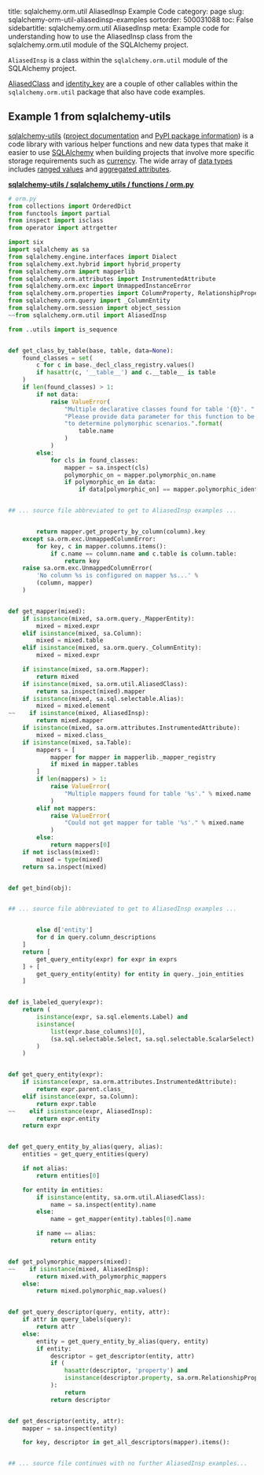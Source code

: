 title: sqlalchemy.orm.util AliasedInsp Example Code
category: page
slug: sqlalchemy-orm-util-aliasedinsp-examples
sortorder: 500031088
toc: False
sidebartitle: sqlalchemy.orm.util AliasedInsp
meta: Example code for understanding how to use the AliasedInsp class from the sqlalchemy.orm.util module of the SQLAlchemy project.


`AliasedInsp` is a class within the `sqlalchemy.orm.util` module of the SQLAlchemy project.

<a href="/sqlalchemy-orm-util-aliasedclass-examples.html">AliasedClass</a>
and
<a href="/sqlalchemy-orm-util-identity-key-examples.html">identity_key</a>
are a couple of other callables within the `sqlalchemy.orm.util` package that also have code examples.

## Example 1 from sqlalchemy-utils
[sqlalchemy-utils](https://github.com/kvesteri/sqlalchemy-utils)
([project documentation](https://sqlalchemy-utils.readthedocs.io/en/latest/)
and
[PyPI package information](https://pypi.org/project/SQLAlchemy-Utils/))
is a code library with various helper functions and new data types
that make it easier to use [SQLAlchemy](/sqlalchemy.html) when building
projects that involve more specific storage requirements such as
[currency](https://sqlalchemy-utils.readthedocs.io/en/latest/data_types.html#module-sqlalchemy_utils.types.currency).
The wide array of
[data types](https://sqlalchemy-utils.readthedocs.io/en/latest/data_types.html)
includes [ranged values](https://sqlalchemy-utils.readthedocs.io/en/latest/range_data_types.html)
and [aggregated attributes](https://sqlalchemy-utils.readthedocs.io/en/latest/aggregates.html).

[**sqlalchemy-utils / sqlalchemy_utils / functions / orm.py**](https://github.com/kvesteri/sqlalchemy-utils/blob/master/sqlalchemy_utils/functions/orm.py)

```python
# orm.py
from collections import OrderedDict
from functools import partial
from inspect import isclass
from operator import attrgetter

import six
import sqlalchemy as sa
from sqlalchemy.engine.interfaces import Dialect
from sqlalchemy.ext.hybrid import hybrid_property
from sqlalchemy.orm import mapperlib
from sqlalchemy.orm.attributes import InstrumentedAttribute
from sqlalchemy.orm.exc import UnmappedInstanceError
from sqlalchemy.orm.properties import ColumnProperty, RelationshipProperty
from sqlalchemy.orm.query import _ColumnEntity
from sqlalchemy.orm.session import object_session
~~from sqlalchemy.orm.util import AliasedInsp

from ..utils import is_sequence


def get_class_by_table(base, table, data=None):
    found_classes = set(
        c for c in base._decl_class_registry.values()
        if hasattr(c, '__table__') and c.__table__ is table
    )
    if len(found_classes) > 1:
        if not data:
            raise ValueError(
                "Multiple declarative classes found for table '{0}'. "
                "Please provide data parameter for this function to be able "
                "to determine polymorphic scenarios.".format(
                    table.name
                )
            )
        else:
            for cls in found_classes:
                mapper = sa.inspect(cls)
                polymorphic_on = mapper.polymorphic_on.name
                if polymorphic_on in data:
                    if data[polymorphic_on] == mapper.polymorphic_identity:


## ... source file abbreviated to get to AliasedInsp examples ...


        return mapper.get_property_by_column(column).key
    except sa.orm.exc.UnmappedColumnError:
        for key, c in mapper.columns.items():
            if c.name == column.name and c.table is column.table:
                return key
    raise sa.orm.exc.UnmappedColumnError(
        'No column %s is configured on mapper %s...' %
        (column, mapper)
    )


def get_mapper(mixed):
    if isinstance(mixed, sa.orm.query._MapperEntity):
        mixed = mixed.expr
    elif isinstance(mixed, sa.Column):
        mixed = mixed.table
    elif isinstance(mixed, sa.orm.query._ColumnEntity):
        mixed = mixed.expr

    if isinstance(mixed, sa.orm.Mapper):
        return mixed
    if isinstance(mixed, sa.orm.util.AliasedClass):
        return sa.inspect(mixed).mapper
    if isinstance(mixed, sa.sql.selectable.Alias):
        mixed = mixed.element
~~    if isinstance(mixed, AliasedInsp):
        return mixed.mapper
    if isinstance(mixed, sa.orm.attributes.InstrumentedAttribute):
        mixed = mixed.class_
    if isinstance(mixed, sa.Table):
        mappers = [
            mapper for mapper in mapperlib._mapper_registry
            if mixed in mapper.tables
        ]
        if len(mappers) > 1:
            raise ValueError(
                "Multiple mappers found for table '%s'." % mixed.name
            )
        elif not mappers:
            raise ValueError(
                "Could not get mapper for table '%s'." % mixed.name
            )
        else:
            return mappers[0]
    if not isclass(mixed):
        mixed = type(mixed)
    return sa.inspect(mixed)


def get_bind(obj):


## ... source file abbreviated to get to AliasedInsp examples ...


        else d['entity']
        for d in query.column_descriptions
    ]
    return [
        get_query_entity(expr) for expr in exprs
    ] + [
        get_query_entity(entity) for entity in query._join_entities
    ]


def is_labeled_query(expr):
    return (
        isinstance(expr, sa.sql.elements.Label) and
        isinstance(
            list(expr.base_columns)[0],
            (sa.sql.selectable.Select, sa.sql.selectable.ScalarSelect)
        )
    )


def get_query_entity(expr):
    if isinstance(expr, sa.orm.attributes.InstrumentedAttribute):
        return expr.parent.class_
    elif isinstance(expr, sa.Column):
        return expr.table
~~    elif isinstance(expr, AliasedInsp):
        return expr.entity
    return expr


def get_query_entity_by_alias(query, alias):
    entities = get_query_entities(query)

    if not alias:
        return entities[0]

    for entity in entities:
        if isinstance(entity, sa.orm.util.AliasedClass):
            name = sa.inspect(entity).name
        else:
            name = get_mapper(entity).tables[0].name

        if name == alias:
            return entity


def get_polymorphic_mappers(mixed):
~~    if isinstance(mixed, AliasedInsp):
        return mixed.with_polymorphic_mappers
    else:
        return mixed.polymorphic_map.values()


def get_query_descriptor(query, entity, attr):
    if attr in query_labels(query):
        return attr
    else:
        entity = get_query_entity_by_alias(query, entity)
        if entity:
            descriptor = get_descriptor(entity, attr)
            if (
                hasattr(descriptor, 'property') and
                isinstance(descriptor.property, sa.orm.RelationshipProperty)
            ):
                return
            return descriptor


def get_descriptor(entity, attr):
    mapper = sa.inspect(entity)

    for key, descriptor in get_all_descriptors(mapper).items():


## ... source file continues with no further AliasedInsp examples...

```

